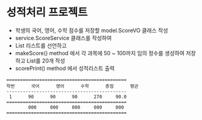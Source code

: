 # 성적처리 프로젝트
* 학생의 국어, 영어, 수학 점수를 저장할 model.ScoreVO 클래스 작성
* service.ScoreService 클래스를 작성하여
* List<ScoreVO> 리스트를 선언하고
* makeScore() method 에서 각 과목에 50 ~ 100까지 임의 정수를 생성하여 저장하고 List를 20개 작성
*  scorePrint() method 에서 성적리스트 출력
```
============================================
학번		국어		영어		수학		총점		평균
--------------------------------------------
 1    	90		90		90		270		90.0
============================================
		000		000		000		000		000
============================================
```
